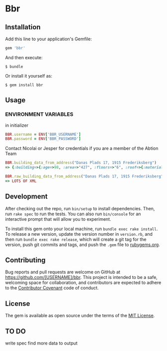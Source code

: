 # Bbr

## Installation

Add this line to your application's Gemfile:

```ruby
gem 'bbr'

```

And then execute:

    $ bundle

Or install it yourself as:

    $ gem install bbr

## Usage

### ENVIRONMENT VARIABLES
in initializer
```ruby
BBR.username = ENV['BBR_USERNAME']
BBR.password = ENV['BBR_PASSWORD']
```
Contact Nicolai or Jesper for credentials if you are a member of the Abtion Team

```ruby
BBR.building_data_from_address("Danas Plads 17, 1915 Frederiksberg")
=> {:building=>{:age=>98, :area=>"427", :floors=>"6", :roof=>{:material=>"Tegl", :area=>"0"}, :heating=>{:installation=>"FjernvarmeBlokvarme", :means=>"NotDefined"}, :outer_wall=>{:material=>"Mursten"}}}

```

```ruby
BBR.raw_building_data_from_address("Danas Plads 17, 1915 Frederiksberg")
=> LOTS OF XML

```


## Development

After checking out the repo, run `bin/setup` to install dependencies. Then, run `rake spec` to run the tests. You can also run `bin/console` for an interactive prompt that will allow you to experiment.

To install this gem onto your local machine, run `bundle exec rake install`. To release a new version, update the version number in `version.rb`, and then run `bundle exec rake release`, which will create a git tag for the version, push git commits and tags, and push the `.gem` file to [rubygems.org](https://rubygems.org).

## Contributing

Bug reports and pull requests are welcome on GitHub at https://github.com/[USERNAME]/bbr. This project is intended to be a safe, welcoming space for collaboration, and contributors are expected to adhere to the [Contributor Covenant](contributor-covenant.org) code of conduct.


## License

The gem is available as open source under the terms of the [MIT License](http://opensource.org/licenses/MIT).

## TO DO
write spec
find more data to output
